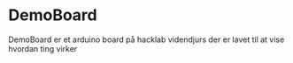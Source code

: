 # DemoBoard
DemoBoard er et arduino board på hacklab videndjurs der er lavet til at vise hvordan ting virker
